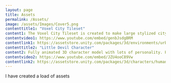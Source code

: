 ```yaml
---
layout: page
title: Assets
permalink: /Assets/
image: /assets/Images/Cover5.png
contenttitle1: "Voxel City Tileset"
content1: The Voxel City Tileset is created to make large stylized cityscapes easily. This tileset looks great using both orthographic and perspective cameras, and can produce large city environments quickly.
contentvideo1: https://www.youtube.com/embed/genbJsdgBRM
contentlink1: https://assetstore.unity.com/packages/3d/environments/urban/voxel-city-tiles-programmer-friendly-pack1-157419
contenttitle2: "Little Devil Character"
content2: Fully animated 3D character model with lots of personality. Perfect for enemy or principle character alike. Inspired by retro games like Crash Bandicoot and Spyro the Dragon, the character was created to capture the fun of the old greats using modern techniques.
contentvideo2: https://www.youtube.com/embed/JZU4ooC89Vw
contentlink2: https://assetstore.unity.com/packages/3d/characters/humanoids/little-devil-character-enemy-or-principle-161770
---
```


I have created a load of assets